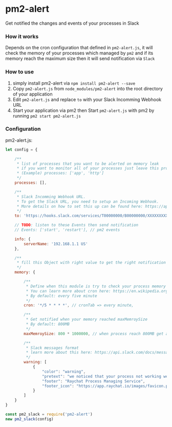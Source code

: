 # pm2-alert
Get notified the changes and events of your processes in Slack

### How it works
Depends on the cron configuration that defined in `pm2-alert.js`, it will check the memory of your processes which managed by `pm2` and if its memory reach the maximum size then it will send notification via `Slack`

### How to use
1. simply install pm2-alert via 
```npm install pm2-alert --save``` 
2. Copy `pm2-alert.js` from `node_modules/pm2-alert` into the root directory of your application
3. Edit `pm2-alert.js` and replace `to` with your Slack Incomming Webhook URL
4. Start your application via pm2 then Start `pm2-alert.js` with pm2 by running `pm2 start pm2-alert.js`


### Configuration
pm2-alert.js: 
```javascript
let config = {

    /**
     * list of processes that you want to be alerted on memory leak
     * if you want to monitor all of your processes just leave this property empty array
     * (Example) processes: ['app', 'http'] 
     */
    processes: [],

    /**
     * Slack Incomming Webhook URL.
     * To get the Slack URL, you need to setup an Incoming Webhook. 
     * More details on how to set this up can be found here: https://api.slack.com/incoming-webhooks
     */
    to: 'https://hooks.slack.com/services/T00000000/B00000000/XXXXXXXXXXXXXXXXXXXXXXXX',

    // TODO: listen to these Events then send notification
    // Events: ['start', 'restart'], // pm2 events

    info: {
        serverName: '192.168.1.1 US'
    },

    /**
     * fill this Object with right value to get the right notification
     */
    memory: {

        /**
         * Define when this module is try to check your process memory
         * You can learn more about cron here: https://en.wikipedia.org/wiki/Cron 
         * By default: every five minute
         */
        cron: '*/5 * * * *', // cronTab => every minute,

        /**
         * Get notified when your memory reached maxMemroySize
         * By default: 800MB
         */
        maxMemroySize: 800 * 1000000, // when process reach 800MB get alerted

        /**
         * Slack messages format
         * learn more about this here: https://api.slack.com/docs/message-formatting
         */
        warning: [
            {
                "color": "warning",
                "pretext": "we noticed that your process not working well",
                "footer": "Raychat Process Managing Service",
                "footer_icon": "https://app.raychat.io/images/favicon.png",
            }
        ]
    }
}

const pm2_slack = require('pm2-alert')
new pm2_slack(config)
```
